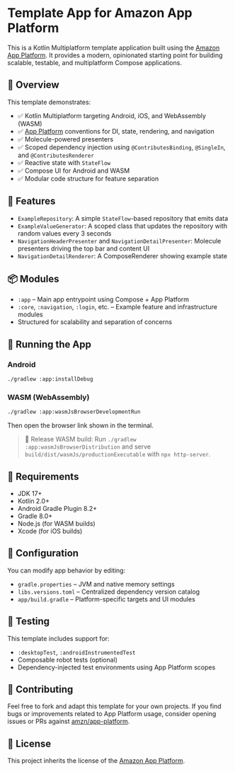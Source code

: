 # Template App for Amazon App Platform

This is a Kotlin Multiplatform template application built using the [Amazon App Platform](https://github.com/amzn/app-platform). It provides a modern, opinionated starting point for building scalable, testable, and multiplatform Compose applications.

## 🚀 Overview

This template demonstrates:

- ✅ Kotlin Multiplatform targeting Android, iOS, and WebAssembly (WASM)
- ✅ [App Platform](https://github.com/amzn/app-platform) conventions for DI, state, rendering, and navigation
- ✅ Molecule-powered presenters
- ✅ Scoped dependency injection using `@ContributesBinding`, `@SingleIn`, and `@ContributesRenderer`
- ✅ Reactive state with `StateFlow`
- ✅ Compose UI for Android and WASM
- ✅ Modular code structure for feature separation

## 🧱 Features

- `ExampleRepository`: A simple `StateFlow`-based repository that emits data
- `ExampleValueGenerator`: A scoped class that updates the repository with random values every 3 seconds
- `NavigationHeaderPresenter` and `NavigationDetailPresenter`: Molecule presenters driving the top bar and content UI
- `NavigationDetailRenderer`: A ComposeRenderer showing example state

## 📦 Modules

- `:app` – Main app entrypoint using Compose + App Platform
- `:core`, `:navigation`, `:login`, etc. – Example feature and infrastructure modules
- Structured for scalability and separation of concerns

## 🧪 Running the App

### Android

```bash
./gradlew :app:installDebug
```

### WASM (WebAssembly)

```bash
./gradlew :app:wasmJsBrowserDevelopmentRun
```

Then open the browser link shown in the terminal.

> 📝 Release WASM build:
> Run `./gradlew :app:wasmJsBrowserDistribution` and serve `build/dist/wasmJs/productionExecutable` with `npx http-server`.

## 🧰 Requirements

- JDK 17+
- Kotlin 2.0+
- Android Gradle Plugin 8.2+
- Gradle 8.0+
- Node.js (for WASM builds)
- Xcode (for iOS builds)

## 🔧 Configuration

You can modify app behavior by editing:

- `gradle.properties` – JVM and native memory settings
- `libs.versions.toml` – Centralized dependency version catalog
- `app/build.gradle` – Platform-specific targets and UI modules

## 🧪 Testing

This template includes support for:

- `:desktopTest`, `:androidInstrumentedTest`
- Composable robot tests (optional)
- Dependency-injected test environments using App Platform scopes

## 🤝 Contributing

Feel free to fork and adapt this template for your own projects. If you find bugs or improvements related to App Platform usage, consider opening issues or PRs against [amzn/app-platform](https://github.com/amzn/app-platform).

## 📄 License

This project inherits the license of the [Amazon App Platform](https://github.com/amzn/app-platform).
